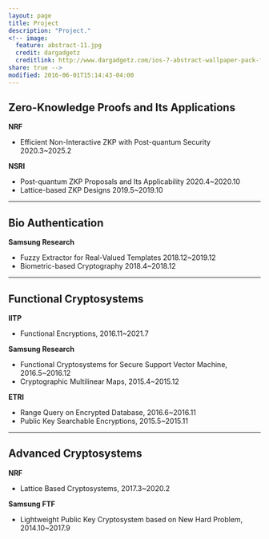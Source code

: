 ```yaml
---
layout: page
title: Project
description: "Project."
<!-- image:
  feature: abstract-11.jpg
  credit: dargadgetz
  creditlink: http://www.dargadgetz.com/ios-7-abstract-wallpaper-pack-for-iphone-5-and-ipod-touch-retina/
share: true -->
modified: 2016-06-01T15:14:43-04:00
---
```


## Zero-Knowledge Proofs and Its Applications

**NRF**
- Efficient Non-Interactive ZKP with Post-quantum Security
2020.3~2025.2

**NSRI**
- Post-quantum ZKP Proposals and Its Applicability
 2020.4~2020.10
- Lattice-based ZKP Designs
 2019.5~2019.10

 ---

## Bio Authentication

**Samsung Research**
- Fuzzy Extractor for Real-Valued Templates
2018.12~2019.12
- Biometric-based Cryptography
2018.4~2018.12

---

## Functional Cryptosystems

**IITP**
- Functional Encryptions,
2016.11~2021.7

**Samsung Research**
- Functional Cryptosystems for Secure Support Vector Machine,
2016.5~2016.12
- Cryptographic Multilinear Maps,
2015.4~2015.12

**ETRI**
- Range Query on Encrypted Database,
2016.6~2016.11
- Public Key Searchable Encryptions,
2015.5~2015.11

---

## Advanced Cryptosystems

**NRF**
- Lattice Based Cryptosystems,
2017.3~2020.2

**Samsung FTF**
- Lightweight Public Key Cryptosystem based on New Hard Problem,
2014.10~2017.9

